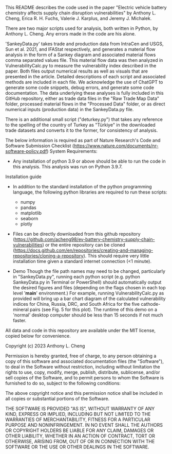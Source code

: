 This README describes the code used in the paper "Electric vehicle battery chemistry affects supply chain disruption vulnerabilities" by Anthony L. Cheng, Erica R. H. Fuchs, Valerie J. Karplus, and Jeremy J. Michalek.

There are two major scripts used for analysis, both written in Python, by Anthony L. Cheng. Any errors made in the code are his alone. 

'SankeyData.py' takes trade and production data from IntraCen and USGS, Sun et al. 2021, and IFAStat respectively, and generates a material flow analysis in the form of a Sankey diagram and associated material flows comma separated values file. This material flow data was then analyzed in VulnerabilityCalc.py to measure the vulnerability index described in the paper. Both files output numerical results as well as visuals that are presented in the article. Detailed descriptions of each script and associated methods are included in each file. We acknowledge the use of ChatGPT to generate some code snippets, debug errors, and generate some code documentation.
The data underlying these analyses is fully included in this GitHub repository, either as trade data files in the "Raw Trade Map Data" folder, processed material flows in the "Processed Data" folder, or as direct numerical inputs (production data) in the SankeyData.py file. 

There is an additional small script ("deturkey.py") that takes any reference to the spelling of the country of Turkey as "Türkiye" in the downloaded trade datasets and converts it to the former, for consistency of analysis. 

The below information is required as part of Nature Research's Code and Software Submission Checklist (https://www.nature.com/documents/nr-software-policy.pdf)
System Requirements:
- Any installation of python 3.9 or above should be able to run the code in this analysis. This analysis was run on Python 3.9.7.

Installation guide
- In addition to the standard installation of the python programming language, the following python libraries are required to run these scripts:
	- numpy
	- pandas
	- matplotlib
	- seaborn
	- plotly
- Files can be directly downloaded from this github repository (https://github.com/acheng98/ev-battery-chemistry-supply-chain-vulnerabilities) or the entire repository can be cloned (https://docs.github.com/en/repositories/creating-and-managing-repositories/cloning-a-repository). This should require very little installation time given a standard internet connection (<1 minute). 

- Demo
Though the file path names may need to be changed, particularly in "SankeyData.py", running each python script (e.g. python SankeyData.py in Terminal or PowerShell) should automatically output the desired figures and files (depending on the flags chosen in each top level '__main__' environment.) For example, running VulnerabilityCalc.py as provided will bring up a bar chart diagram of the calculated vulnerability indices for China, Russia, DRC, and South Africa for the five cathode-mineral pairs (see Fig. 5 for this plot). The runtime of this demo on a 'normal' desktop computer should be less than 15 seconds if not much faster. 

All data and code in this repository are available under the MIT license, copied below for convenience.

Copyright (c) 2023 Anthony L. Cheng

Permission is hereby granted, free of charge, to any person obtaining a copy of this software and associated documentation files (the "Software"), to deal in the Software without restriction, including without limitation the rights to use, copy, modify, merge, publish, distribute, sublicense, and/or sell copies of the Software, and to permit persons to whom the Software is furnished to do so, subject to the following conditions:

The above copyright notice and this permission notice shall be included in all copies or substantial portions of the Software.

THE SOFTWARE IS PROVIDED "AS IS", WITHOUT WARRANTY OF ANY KIND, EXPRESS OR IMPLIED, INCLUDING BUT NOT LIMITED TO THE WARRANTIES OF MERCHANTABILITY, FITNESS FOR A PARTICULAR PURPOSE AND NONINFRINGEMENT. IN NO EVENT SHALL THE AUTHORS OR COPYRIGHT HOLDERS BE LIABLE FOR ANY CLAIM, DAMAGES OR OTHER LIABILITY, WHETHER IN AN ACTION OF CONTRACT, TORT OR OTHERWISE, ARISING FROM, OUT OF OR IN CONNECTION WITH THE SOFTWARE OR THE USE OR OTHER DEALINGS IN THE SOFTWARE.